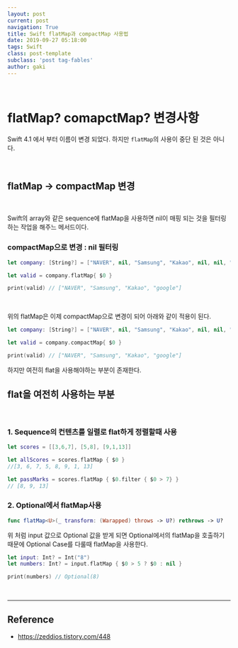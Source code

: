 ```yaml
---
layout: post
current: post
navigation: True
title: Swift flatMap과 compactMap 사용법 
date: 2019-09-27 05:18:00
tags: Swift 
class: post-template
subclass: 'post tag-fables'
author: gaki
---  
```



<br>

# flatMap? comapctMap? 변경사항

Swift 4.1 에서 부터 이름이 변경 되었다. 하지만 `flatMap`의 사용이 중단 된 것은 아니다.

<br>

## flatMap -> compactMap 변경  

<br>

Swift의 array와 같은 sequence에 flatMap을 사용하면 nil이 매핑 되는 것을 필터링하는 작업을 해주느 메서드이다.


### compactMap으로 변경 : nil 필터링

```swift
let company: [String?] = ["NAVER", nil, "Samsung", "Kakao", nil, nil, "google"]

let valid = company.flatMap{ $0 }

print(valid) // ["NAVER", "Samsung", "Kakao", "google"]
```

<br>

위의 flatMap은 이제 compactMap으로 변경이 되어 아래와 같이 적용이 된다.  

```swift
let company: [String?] = ["NAVER", nil, "Samsung", "Kakao", nil, nil, "google"]

let valid = company.compactMap{ $0 }

print(valid) // ["NAVER", "Samsung", "Kakao", "google"]
```

하지만 여전히 flat을 사용해야하는 부분이 존재한다.

## flat을 여전히 사용하는 부분

<br>

### 1. Sequence의 컨텐츠를 일렬로 flat하게 정렬할때 사용 
 
```swift
let scores = [[3,6,7], [5,8], [9,1,13]] 

let allScores = scores.flatMap { $0 } 
//[3, 6, 7, 5, 8, 9, 1, 13] 

let passMarks = scores.flatMap { $0.filter { $0 > 7} } 
// [8, 9, 13]
```

### 2. Optional에서 flatMap사용  


```swift
func flatMap<U>(_ transform: (Warapped) throws -> U?) rethrows -> U?
```

위 처럼 input 값으로 Optional 값을 받게 되면 Optional에서의 flatMap을 호출하기 때문에 Optional Case를 다룰때 flatMap을 사용한다.


```swift
let input: Int? = Int("8")
let numbers: Int? = input.flatMap { $0 > 5 ? $0 : nil }

print(numbers) // Optional(8)
```


<br>

<hr>

## Reference  

- https://zeddios.tistory.com/448

